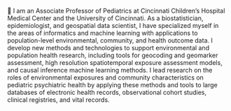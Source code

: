 👋 I am an Associate Professor of Pediatrics at Cincinnati Children’s Hospital Medical Center and the University of Cincinnati. As a biostatistician, epidemiologist, and geospatial data scientist, I have specialized myself in the areas of informatics and machine learning with applications to population-level environmental, community, and health outcome data. I develop new methods and technologies to support environmental and population health research, including tools for geocoding and geomarker assessment, high resolution spatiotemporal exposure assessment models, and causal inference machine learning methods. I lead research on the roles of environmental exposures and community characteristics on pediatric psychiatric health by applying these methods and tools to large databases of electronic health records, observational cohort studies, clinical registries, and vital records.
